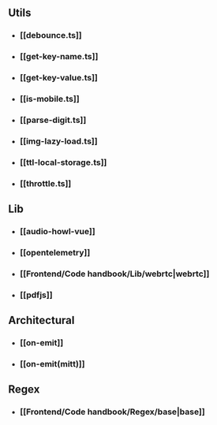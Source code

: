## Utils
- ### [[debounce.ts]] 
- ### [[get-key-name.ts]]
- ### [[get-key-value.ts]]
- ### [[is-mobile.ts]]
- ### [[parse-digit.ts]]
- ### [[img-lazy-load.ts]]
- ### [[ttl-local-storage.ts]]
- ### [[throttle.ts]]
## Lib
- ### [[audio-howl-vue]] 
- ### [[opentelemetry]] 
- ### [[Frontend/Code handbook/Lib/webrtc|webrtc]] 
- ### [[pdfjs]] 
## Architectural
- ### [[on-emit]] 
- ### [[on-emit(mitt)]] 
## Regex
- ### [[Frontend/Code handbook/Regex/base|base]] 
